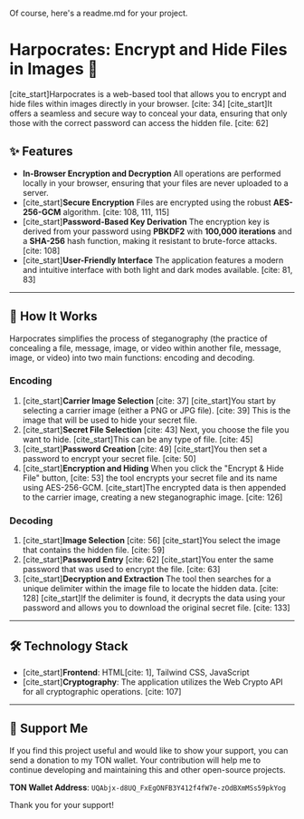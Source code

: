 Of course, here's a readme.md for your project.

# Harpocrates: Encrypt and Hide Files in Images 🤫

[](https://shields.io/)
[](https://shields.io/)

[cite\_start]Harpocrates is a web-based tool that allows you to encrypt and hide files within images directly in your browser. [cite: 34] [cite\_start]It offers a seamless and secure way to conceal your data, ensuring that only those with the correct password can access the hidden file. [cite: 62]

## ✨ Features

  * **In-Browser Encryption and Decryption** All operations are performed locally in your browser, ensuring that your files are never uploaded to a server.
  * [cite\_start]**Secure Encryption** Files are encrypted using the robust **AES-256-GCM** algorithm. [cite: 108, 111, 115]
  * [cite\_start]**Password-Based Key Derivation** The encryption key is derived from your password using **PBKDF2** with **100,000 iterations** and a **SHA-256** hash function, making it resistant to brute-force attacks. [cite: 108]
  * [cite\_start]**User-Friendly Interface** The application features a modern and intuitive interface with both light and dark modes available. [cite: 81, 83]

-----

## 🚀 How It Works

Harpocrates simplifies the process of steganography (the practice of concealing a file, message, image, or video within another file, message, image, or video) into two main functions: encoding and decoding.

### Encoding

1.  [cite\_start]**Carrier Image Selection** [cite: 37] [cite\_start]You start by selecting a carrier image (either a PNG or JPG file). [cite: 39] This is the image that will be used to hide your secret file.
2.  [cite\_start]**Secret File Selection** [cite: 43] Next, you choose the file you want to hide. [cite\_start]This can be any type of file. [cite: 45]
3.  [cite\_start]**Password Creation** [cite: 49] [cite\_start]You then set a password to encrypt your secret file. [cite: 50]
4.  [cite\_start]**Encryption and Hiding** When you click the "Encrypt & Hide File" button, [cite: 53] the tool encrypts your secret file and its name using AES-256-GCM. [cite\_start]The encrypted data is then appended to the carrier image, creating a new steganographic image. [cite: 126]

### Decoding

1.  [cite\_start]**Image Selection** [cite: 56] [cite\_start]You select the image that contains the hidden file. [cite: 59]
2.  [cite\_start]**Password Entry** [cite: 62] [cite\_start]You enter the same password that was used to encrypt the file. [cite: 63]
3.  [cite\_start]**Decryption and Extraction** The tool then searches for a unique delimiter within the image file to locate the hidden data. [cite: 128] [cite\_start]If the delimiter is found, it decrypts the data using your password and allows you to download the original secret file. [cite: 133]

-----

## 🛠️ Technology Stack

  * [cite\_start]**Frontend**: HTML[cite: 1], Tailwind CSS, JavaScript
  * [cite\_start]**Cryptography**: The application utilizes the Web Crypto API for all cryptographic operations. [cite: 107]

-----

## 💖 Support Me

If you find this project useful and would like to show your support, you can send a donation to my TON wallet. Your contribution will help me to continue developing and maintaining this and other open-source projects.

**TON Wallet Address**: `UQAbjx-d8UQ_FxEgONFB3Y412f4fW7e-zOdBXmMSs59pkYog`

Thank you for your support\!
